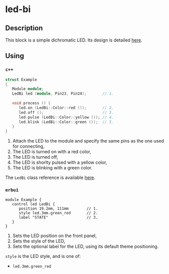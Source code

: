 # led-bi

## Description

This block is a simple dichromatic LED.
Its design is detailed [here](./design.md).


## Using

### `c++`

```c++
struct Example
{
   Module module;
   LedBi led (module, Pin23, Pin24);       // 1.
   
   void process () {
      led.on (LedBi::Color::red ());       // 2.
      led.off ();                          // 3.
      led.pulse (LedBi::Color::yellow ()); // 4.
      led.blink (LedBi::Color::green ());  // 5.
   }
}
```

1. Attach the LED to the module and specify the same pins as the one used for connecting,
2. The LED is turned on with a red color,
3. The LED is turned off,
4. The LED is shorlty pulsed with a yellow color,
5. The LED is blinking with a green color.

The `LedBi` class reference is available [here](./reference.md).

### `erbui`

```erbui
module Example {
   control led LedBi {
      position 19.2mm, 111mm        // 1.
      style led.3mm.green_red       // 2.
      label "STATE"                 // 3.
   }
}
```

1. Sets the LED position on the front panel,
2. Sets the style of the LED,
3. Sets the optional label for the LED, using its default theme positioning.

`style` is the LED style, and is one of:
- `led.3mm.green_red`
